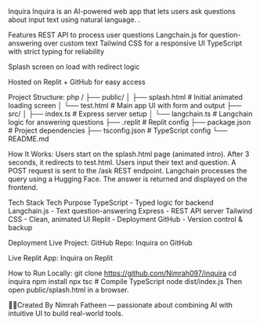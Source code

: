 Inquira
Inquira is an AI-powered web app that lets users ask questions about input text using natural language. .

Features
REST API to process user questions
Langchain.js for question-answering over custom text
Tailwind CSS for a responsive UI
TypeScript with strict typing for reliability

Splash screen on load with redirect logic

Hosted on Replit + GitHub for easy access

Project Structure:
php
/
├── public/
│   ├── splash.html      # Initial animated loading screen
│   └── test.html        # Main app UI with form and output
├── src/
│   ├── index.ts         # Express server setup
│   └── langchain.ts     # Langchain logic for answering questions
├── .replit              # Replit config
├── package.json         # Project dependencies
├── tsconfig.json        # TypeScript config
└── README.md

How It Works:
Users start on the splash.html page (animated intro).
After 3 seconds, it redirects to test.html.
Users input their text and question.
A POST request is sent to the /ask REST endpoint.
Langchain processes the query using a Hugging Face.
The answer is returned and displayed on the frontend.

Tech Stack
Tech	Purpose
TypeScript -	Typed logic for backend
Langchain.js -	Text question-answering
Express -	REST API server
Tailwind CSS -	Clean, animated UI
Replit -	Deployment
GitHub -	Version control & backup

Deployment
Live Project:
GitHub Repo: Inquira on GitHub

Live Replit App: Inquira on Replit

How to Run Locally:
git clone https://github.com/Nimrah097/inquira
cd inquira
npm install
npx tsc  # Compile TypeScript
node dist/index.js
Then open public/splash.html in a browser.


🙋‍♀Created By
Nimrah Fatheen — passionate about combining AI with intuitive UI to build real-world tools.

